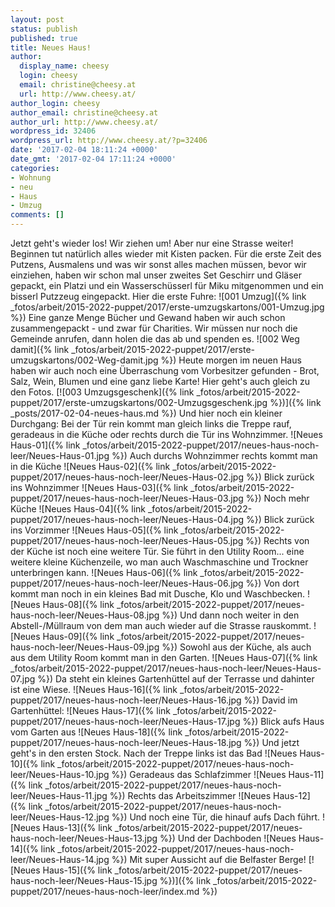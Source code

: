 ```yaml
---
layout: post
status: publish
published: true
title: Neues Haus!
author:
  display_name: cheesy
  login: cheesy
  email: christine@cheesy.at
  url: http://www.cheesy.at/
author_login: cheesy
author_email: christine@cheesy.at
author_url: http://www.cheesy.at/
wordpress_id: 32406
wordpress_url: http://www.cheesy.at/?p=32406
date: '2017-02-04 18:11:24 +0000'
date_gmt: '2017-02-04 17:11:24 +0000'
categories:
- Wohnung
- neu
- Haus
- Umzug
comments: []
---
```

Jetzt geht's wieder los! Wir ziehen um! Aber nur eine Strasse weiter!
Beginnen tut natürlich alles wieder mit Kisten packen. Für die erste Zeit des Putzens, Ausmalens und was wir sonst alles machen müssen, bevor wir einziehen, haben wir schon mal unser zweites Set Geschirr und Gläser gepackt, ein Platzi und ein Wasserschüsserl für Miku mitgenommen und ein bisserl Putzzeug eingepackt.
Hier die erste Fuhre:
 ![001 Umzug]({% link _fotos/arbeit/2015-2022-puppet/2017/erste-umzugskartons/001-Umzug.jpg %})
Eine ganze Menge Bücher und Gewand haben wir auch schon zusammengepackt - und zwar für Charities. Wir müssen nur noch die Gemeinde anrufen, dann holen die das ab und spenden es.
![002 Weg damit]({% link _fotos/arbeit/2015-2022-puppet/2017/erste-umzugskartons/002-Weg-damit.jpg %})
Heute morgen im neuen Haus haben wir auch noch eine Überraschung vom Vorbesitzer gefunden - Brot, Salz, Wein, Blumen und eine ganz liebe Karte! Hier geht's auch gleich zu den Fotos.
[![003 Umzugsgeschenk]({% link _fotos/arbeit/2015-2022-puppet/2017/erste-umzugskartons/002-Umzugsgeschenk.jpg %})]({% link _posts/2017-02-04-neues-haus.md %})
Und hier noch ein kleiner Durchgang:
Bei der Tür rein kommt man gleich links die Treppe rauf, geradeaus in die Küche oder rechts durch die Tür ins Wohnzimmer.
![Neues Haus-01]({% link _fotos/arbeit/2015-2022-puppet/2017/neues-haus-noch-leer/Neues-Haus-01.jpg %})
Auch durchs Wohnzimmer rechts kommt man in die Küche
![Neues Haus-02]({% link _fotos/arbeit/2015-2022-puppet/2017/neues-haus-noch-leer/Neues-Haus-02.jpg %})
Blick zurück ins Wohnzimmer
![Neues Haus-03]({% link _fotos/arbeit/2015-2022-puppet/2017/neues-haus-noch-leer/Neues-Haus-03.jpg %})
Noch mehr Küche
![Neues Haus-04]({% link _fotos/arbeit/2015-2022-puppet/2017/neues-haus-noch-leer/Neues-Haus-04.jpg %})
Blick zurück ins Vorzimmer
 ![Neues Haus-05]({% link _fotos/arbeit/2015-2022-puppet/2017/neues-haus-noch-leer/Neues-Haus-05.jpg %})
Rechts von der Küche ist noch eine weitere Tür. Sie führt in den Utility Room... eine weitere kleine Küchenzeile, wo man auch Waschmaschine und Trockner unterbringen kann.
![Neues Haus-06]({% link _fotos/arbeit/2015-2022-puppet/2017/neues-haus-noch-leer/Neues-Haus-06.jpg %})
Von dort kommt man noch in ein kleines Bad mit Dusche, Klo und Waschbecken.
![Neues Haus-08]({% link _fotos/arbeit/2015-2022-puppet/2017/neues-haus-noch-leer/Neues-Haus-08.jpg %})
Und dann noch weiter in den Abstell-/Müllraum von dem man auch wieder auf die Strasse rauskommt.
![Neues Haus-09]({% link _fotos/arbeit/2015-2022-puppet/2017/neues-haus-noch-leer/Neues-Haus-09.jpg %})
Sowohl aus der Küche, als auch aus dem Utility Room kommt man in den Garten.
![Neues Haus-07]({% link _fotos/arbeit/2015-2022-puppet/2017/neues-haus-noch-leer/Neues-Haus-07.jpg %})
Da steht ein kleines Gartenhüttel auf der Terrasse und dahinter ist eine Wiese.
![Neues Haus-16]({% link _fotos/arbeit/2015-2022-puppet/2017/neues-haus-noch-leer/Neues-Haus-16.jpg %})
David im Gartenhüttel:
![Neues Haus-17]({% link _fotos/arbeit/2015-2022-puppet/2017/neues-haus-noch-leer/Neues-Haus-17.jpg %})
Blick aufs Haus vom Garten aus
![Neues Haus-18]({% link _fotos/arbeit/2015-2022-puppet/2017/neues-haus-noch-leer/Neues-Haus-18.jpg %})
Und jetzt geht's in den ersten Stock. Nach der Treppe links ist das Bad
![Neues Haus-10]({% link _fotos/arbeit/2015-2022-puppet/2017/neues-haus-noch-leer/Neues-Haus-10.jpg %})
Geradeaus das Schlafzimmer
![Neues Haus-11]({% link _fotos/arbeit/2015-2022-puppet/2017/neues-haus-noch-leer/Neues-Haus-11.jpg %})
Rechts das Arbeitszimmer
![Neues Haus-12]({% link _fotos/arbeit/2015-2022-puppet/2017/neues-haus-noch-leer/Neues-Haus-12.jpg %})
Und noch eine Tür, die hinauf aufs Dach führt.
![Neues Haus-13]({% link _fotos/arbeit/2015-2022-puppet/2017/neues-haus-noch-leer/Neues-Haus-13.jpg %})
Und der Dachboden
![Neues Haus-14]({% link _fotos/arbeit/2015-2022-puppet/2017/neues-haus-noch-leer/Neues-Haus-14.jpg %})
Mit super Aussicht auf die Belfaster Berge!
[![Neues Haus-15]({% link _fotos/arbeit/2015-2022-puppet/2017/neues-haus-noch-leer/Neues-Haus-15.jpg %})]({% link _fotos/arbeit/2015-2022-puppet/2017/neues-haus-noch-leer/index.md %})
